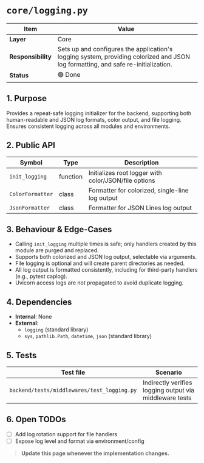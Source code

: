 <!-- filepath: c:\Users\00010654\Documents\Git\ReViewPoint\docs\backend\core\logging.py.md -->
# `core/logging.py`

| Item | Value |
|------|-------|
| **Layer** | Core |
| **Responsibility** | Sets up and configures the application's logging system, providing colorized and JSON log formatting, and safe re-initialization. |
| **Status** | 🟢 Done |

## 1. Purpose  
Provides a repeat-safe logging initializer for the backend, supporting both human-readable and JSON log formats, color output, and file logging. Ensures consistent logging across all modules and environments.

## 2. Public API  

| Symbol | Type | Description |
|--------|------|-------------|
| `init_logging` | function | Initializes root logger with color/JSON/file options |
| `ColorFormatter` | class | Formatter for colorized, single-line log output |
| `JsonFormatter` | class | Formatter for JSON Lines log output |

## 3. Behaviour & Edge-Cases  
- Calling `init_logging` multiple times is safe; only handlers created by this module are purged and replaced.
- Supports both colorized and JSON log output, selectable via arguments.
- File logging is optional and will create parent directories as needed.
- All log output is formatted consistently, including for third-party handlers (e.g., pytest caplog).
- Uvicorn access logs are not propagated to avoid duplicate logging.

## 4. Dependencies  
- **Internal**: None
- **External**:
  - `logging` (standard library)
  - `sys`, `pathlib.Path`, `datetime`, `json` (standard library)

## 5. Tests  
| Test file | Scenario |
|-----------|----------|
| `backend/tests/middlewares/test_logging.py` | Indirectly verifies logging output via middleware tests |

## 6. Open TODOs  
- [ ] Add log rotation support for file handlers
- [ ] Expose log level and format via environment/config

> **Update this page whenever the implementation changes.**
